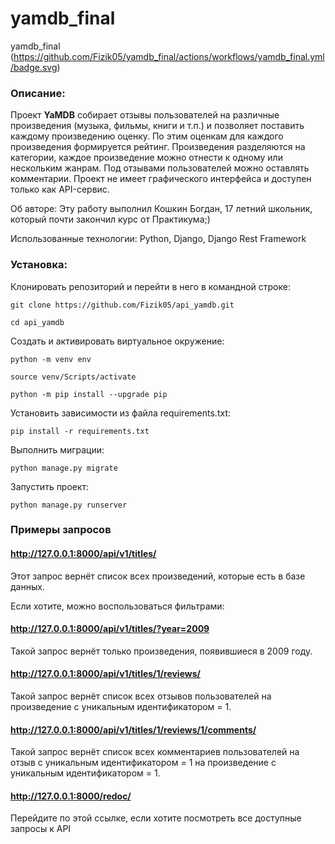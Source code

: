 # yamdb_final
yamdb_final
(https://github.com/Fizik05/yamdb_final/actions/workflows/yamdb_final.yml/badge.svg)
### Описание:

Проект **YaMDB** собирает отзывы пользователей на различные произведения 
(музыка, фильмы, книги и т.п.) и позволяет поставить каждому произведению оценку. 
По этим оценкам для каждого произведения формируется рейтинг. Произведения разделяются на категории, 
каждое произведение можно отнести к одному или нескольким жанрам. Под отзывами 
пользователей можно оставлять комментарии. Проект не имеет графического интерфейса и доступен
только как API-сервис.

Об авторе: Эту работу выполнил Кошкин Богдан, 17 летний школьник, который почти закончил курс от Практикума;)

Использованные технологии: Python, Django, Django Rest Framework

### Установка:

Клонировать репозиторий и перейти в него в командной строке:

```
git clone https://github.com/Fizik05/api_yamdb.git
```

```
cd api_yamdb
```

Cоздать и активировать виртуальное окружение:

```
python -m venv env
```

```
source venv/Scripts/activate
```

```
python -m pip install --upgrade pip
```

Установить зависимости из файла requirements.txt:

```
pip install -r requirements.txt
```

Выполнить миграции:

```
python manage.py migrate
```

Запустить проект:

```
python manage.py runserver
```

### Примеры запросов

#### http://127.0.0.1:8000/api/v1/titles/

Этот запрос вернёт список всех произведений, которые есть в базе данных.

Если хотите, можно воспользоваться фильтрами:

#### http://127.0.0.1:8000/api/v1/titles/?year=2009

Такой запрос вернёт только произведения, появившиеся в 2009 году.

#### http://127.0.0.1:8000/api/v1/titles/1/reviews/

Такой запрос вернёт список всех отзывов пользователей на произведение с 
уникальным идентификатором = 1.

#### http://127.0.0.1:8000/api/v1/titles/1/reviews/1/comments/

Такой запрос вернёт список всех комментариев пользователей на отзыв с 
уникальным идентификатором = 1 на произведение с 
уникальным идентификатором = 1.

#### http://127.0.0.1:8000/redoc/

Перейдите по этой ссылке, если хотите посмотреть все доступные запросы к API
